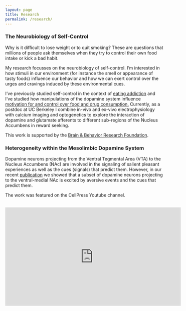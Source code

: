```yaml
---
layout: page
title: Research
permalink: /research/
---
```



### The Neurobiology of Self-Control

Why is it difficult to lose weight or to quit smoking? These are questions that millions of people ask themselves when they try to control their own food intake or kick a bad habit.

My research focusses on the neurobiology of self-control. I’m interested in how stimuli in our environment (for instance the smell or appearance of tasty foods) influence our behavior and how we can exert control over the urges and cravings induced by these environmental cues.

I’ve previously studied self-control in the context of [eating addiction](https://www.sciencedirect.com/science/article/pii/S2352154616300638) and I’ve studied how manipulations of the dopamine system influence [motivation for and control over food and drug consumption.](https://www.nature.com/articles/npp201560) Currently, as a postdoc at UC Berkeley I combine in-vivo and ex-vivo electrophysiology with calcium imaging and optogenetics to explore the interaction of dopamine and glutamate afferents to different sub-regions of the Nucleus Accumbens in reward seeking.

This work is supported by the [Brain & Behavior Research Foundation](https://www.bbrfoundation.org/).


### Heterogeneity within the Mesolimbic Dopamine System

Dopamine neurons projecting from the Ventral Tegmental Area (VTA) to the Nucleus Accumbens (NAc) are involved in the signaling of salient pleasant experiences as well as the cues (signals) that predict them. However, in our recent [publication](https://www.sciencedirect.com/science/article/pii/S0896627318309966) we showed that a subset of dopamine neurons projecting to the ventral-medial NAc is excited by aversive events and the cues that predict them. 

The work was featured on the CellPress Youtube channel.
<br/>
<br/>

<center>
<iframe width="560" height="315" src="https://www.youtube.com/embed/LRc_W9xrLW8" frameborder="0" allowfullscreen></iframe>
</center>
